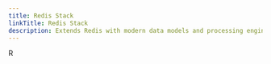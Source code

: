 ```yaml
---
title: Redis Stack
linkTitle: Redis Stack
description: Extends Redis with modern data models and processing engines
---
```


R